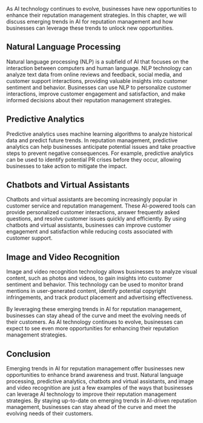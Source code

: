 
As AI technology continues to evolve, businesses have new opportunities to enhance their reputation management strategies. In this chapter, we will discuss emerging trends in AI for reputation management and how businesses can leverage these trends to unlock new opportunities.

Natural Language Processing
---------------------------

Natural language processing (NLP) is a subfield of AI that focuses on the interaction between computers and human language. NLP technology can analyze text data from online reviews and feedback, social media, and customer support interactions, providing valuable insights into customer sentiment and behavior. Businesses can use NLP to personalize customer interactions, improve customer engagement and satisfaction, and make informed decisions about their reputation management strategies.

Predictive Analytics
--------------------

Predictive analytics uses machine learning algorithms to analyze historical data and predict future trends. In reputation management, predictive analytics can help businesses anticipate potential issues and take proactive steps to prevent negative consequences. For example, predictive analytics can be used to identify potential PR crises before they occur, allowing businesses to take action to mitigate the impact.

Chatbots and Virtual Assistants
-------------------------------

Chatbots and virtual assistants are becoming increasingly popular in customer service and reputation management. These AI-powered tools can provide personalized customer interactions, answer frequently asked questions, and resolve customer issues quickly and efficiently. By using chatbots and virtual assistants, businesses can improve customer engagement and satisfaction while reducing costs associated with customer support.

Image and Video Recognition
---------------------------

Image and video recognition technology allows businesses to analyze visual content, such as photos and videos, to gain insights into customer sentiment and behavior. This technology can be used to monitor brand mentions in user-generated content, identify potential copyright infringements, and track product placement and advertising effectiveness.

By leveraging these emerging trends in AI for reputation management, businesses can stay ahead of the curve and meet the evolving needs of their customers. As AI technology continues to evolve, businesses can expect to see even more opportunities for enhancing their reputation management strategies.

Conclusion
----------

Emerging trends in AI for reputation management offer businesses new opportunities to enhance brand awareness and trust. Natural language processing, predictive analytics, chatbots and virtual assistants, and image and video recognition are just a few examples of the ways that businesses can leverage AI technology to improve their reputation management strategies. By staying up-to-date on emerging trends in AI-driven reputation management, businesses can stay ahead of the curve and meet the evolving needs of their customers.

